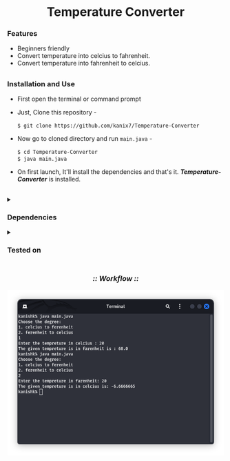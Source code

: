 <h1 align="center"><b>Temperature Converter</b></h1>

### Features

- Beginners friendly
- Convert temperature into celcius to fahrenheit.
- Convert temperature into fahrenheit to celcius.

##

### Installation and Use

- First open the terminal or command prompt
- Just, Clone this repository -
  ```
  $ git clone https://github.com/kanix7/Temperature-Converter
  ```

- Now go to cloned directory and run `main.java` -
  ```
  $ cd Temperature-Converter
  $ java main.java
  ```

- On first launch, It'll install the dependencies and that's it. ***Temperature-Converter*** is installed.

##

<details>
  <summary><h3>Dependencies</h3></summary>

<b>Temperature-Converter</b> requires following programs to run properly - 
- `git`
- `java`

</details>

<details>
  <summary><h3>Tested on</h3></summary>

- **Ubuntu**
- **Kali**
- **Windows**
</details>

##

<h3 align="center"><i>:: Workflow ::</i></h3>
<p align="center">
<img src="./assests/workflow.png"/>
</p>
